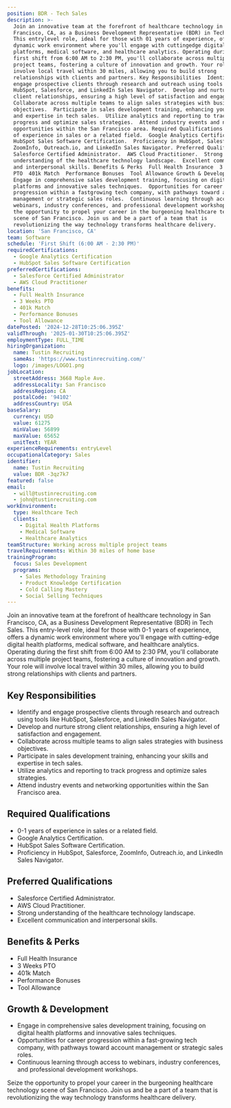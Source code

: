 ```yaml
---
position: BDR - Tech Sales
description: >-
  Join an innovative team at the forefront of healthcare technology in San
  Francisco, CA, as a Business Development Representative (BDR) in Tech Sales.
  This entrylevel role, ideal for those with 01 years of experience, offers a
  dynamic work environment where you'll engage with cuttingedge digital health
  platforms, medical software, and healthcare analytics. Operating during the
  first shift from 6:00 AM to 2:30 PM, you'll collaborate across multiple
  project teams, fostering a culture of innovation and growth. Your role will
  involve local travel within 30 miles, allowing you to build strong
  relationships with clients and partners. Key Responsibilities  Identify and
  engage prospective clients through research and outreach using tools like
  HubSpot, Salesforce, and LinkedIn Sales Navigator.  Develop and nurture strong
  client relationships, ensuring a high level of satisfaction and engagement. 
  Collaborate across multiple teams to align sales strategies with business
  objectives.  Participate in sales development training, enhancing your skills
  and expertise in tech sales.  Utilize analytics and reporting to track
  progress and optimize sales strategies.  Attend industry events and networking
  opportunities within the San Francisco area. Required Qualifications  01 years
  of experience in sales or a related field.  Google Analytics Certification. 
  HubSpot Sales Software Certification.  Proficiency in HubSpot, Salesforce,
  ZoomInfo, Outreach.io, and LinkedIn Sales Navigator. Preferred Qualifications 
  Salesforce Certified Administrator.  AWS Cloud Practitioner.  Strong
  understanding of the healthcare technology landscape.  Excellent communication
  and interpersonal skills. Benefits & Perks  Full Health Insurance  3 Weeks
  PTO  401k Match  Performance Bonuses  Tool Allowance Growth & Development 
  Engage in comprehensive sales development training, focusing on digital health
  platforms and innovative sales techniques.  Opportunities for career
  progression within a fastgrowing tech company, with pathways toward account
  management or strategic sales roles.  Continuous learning through access to
  webinars, industry conferences, and professional development workshops. Seize
  the opportunity to propel your career in the burgeoning healthcare technology
  scene of San Francisco. Join us and be a part of a team that is
  revolutionizing the way technology transforms healthcare delivery.
location: 'San Francisco, CA'
team: Software
schedule: 'First Shift (6:00 AM - 2:30 PM)'
requiredCertifications:
  - Google Analytics Certification
  - HubSpot Sales Software Certification
preferredCertifications:
  - Salesforce Certified Administrator
  - AWS Cloud Practitioner
benefits:
  - Full Health Insurance
  - 3 Weeks PTO
  - 401k Match
  - Performance Bonuses
  - Tool Allowance
datePosted: '2024-12-28T10:25:06.395Z'
validThrough: '2025-01-30T10:25:06.395Z'
employmentType: FULL_TIME
hiringOrganization:
  name: Tustin Recruiting
  sameAs: 'https://www.tustinrecruiting.com/'
  logo: /images/LOGO1.png
jobLocation:
  streetAddress: 3668 Maple Ave.
  addressLocality: San Francisco
  addressRegion: CA
  postalCode: '94102'
  addressCountry: USA
baseSalary:
  currency: USD
  value: 61275
  minValue: 56899
  maxValue: 65652
  unitText: YEAR
experienceRequirements: entryLevel
occupationalCategory: Sales
identifier:
  name: Tustin Recruiting
  value: BDR -3qz7k7
featured: false
email:
  - will@tustinrecruiting.com
  - john@tustinrecruiting.com
workEnvironment:
  type: Healthcare Tech
  clients:
    - Digital Health Platforms
    - Medical Software
    - Healthcare Analytics
teamStructure: Working across multiple project teams
travelRequirements: Within 30 miles of home base
trainingProgram:
  focus: Sales Development
  programs:
    - Sales Methodology Training
    - Product Knowledge Certification
    - Cold Calling Mastery
    - Social Selling Techniques
---
```



Join an innovative team at the forefront of healthcare technology in San Francisco, CA, as a Business Development Representative (BDR) in Tech Sales. This entry-level role, ideal for those with 0-1 years of experience, offers a dynamic work environment where you'll engage with cutting-edge digital health platforms, medical software, and healthcare analytics. Operating during the first shift from 6:00 AM to 2:30 PM, you'll collaborate across multiple project teams, fostering a culture of innovation and growth. Your role will involve local travel within 30 miles, allowing you to build strong relationships with clients and partners.

## Key Responsibilities

- Identify and engage prospective clients through research and outreach using tools like HubSpot, Salesforce, and LinkedIn Sales Navigator.
- Develop and nurture strong client relationships, ensuring a high level of satisfaction and engagement.
- Collaborate across multiple teams to align sales strategies with business objectives.
- Participate in sales development training, enhancing your skills and expertise in tech sales.
- Utilize analytics and reporting to track progress and optimize sales strategies.
- Attend industry events and networking opportunities within the San Francisco area.

## Required Qualifications

- 0-1 years of experience in sales or a related field.
- Google Analytics Certification.
- HubSpot Sales Software Certification.
- Proficiency in HubSpot, Salesforce, ZoomInfo, Outreach.io, and LinkedIn Sales Navigator.

## Preferred Qualifications

- Salesforce Certified Administrator.
- AWS Cloud Practitioner.
- Strong understanding of the healthcare technology landscape.
- Excellent communication and interpersonal skills.

## Benefits & Perks

- Full Health Insurance
- 3 Weeks PTO
- 401k Match
- Performance Bonuses
- Tool Allowance

## Growth & Development

- Engage in comprehensive sales development training, focusing on digital health platforms and innovative sales techniques.
- Opportunities for career progression within a fast-growing tech company, with pathways toward account management or strategic sales roles.
- Continuous learning through access to webinars, industry conferences, and professional development workshops.

Seize the opportunity to propel your career in the burgeoning healthcare technology scene of San Francisco. Join us and be a part of a team that is revolutionizing the way technology transforms healthcare delivery.
